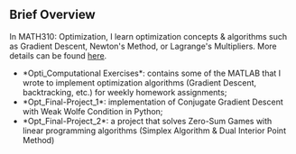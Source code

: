 ## Brief Overview

In MATH310: Optimization, I learn optimization concepts & algorithms such as Gradient Descent, Newton's Method, or Lagrange's Multipliers. More details can be found [here](https://fuvmath.github.io/course-list/#math-310-mathematical-statistics:~:text=MATH%20301%3A%20Optimization).

<ul>
    <li> *Opti_Computational Exercises*: contains some of the MATLAB that I wrote to implement optimization algorithms (Gradient Descent, backtracking, etc.) for weekly homework assignments;
    <li> *Opt_Final-Project_1*: implementation of Conjugate Gradient Descent with Weak Wolfe Condition in Python;
    <li> *Opt_Final-Project_2*: a project that solves Zero-Sum Games with linear programming algorithms (Simplex Algorithm & Dual Interior Point Method)